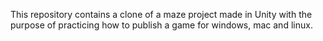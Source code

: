 This repository contains a clone of a maze project made in Unity with the purpose of practicing how to publish a game for windows, mac and linux. 